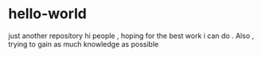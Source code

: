 # hello-world
just another repository
hi people , 
hoping for the best work i can do . Also , trying to gain as much knowledge as possible

